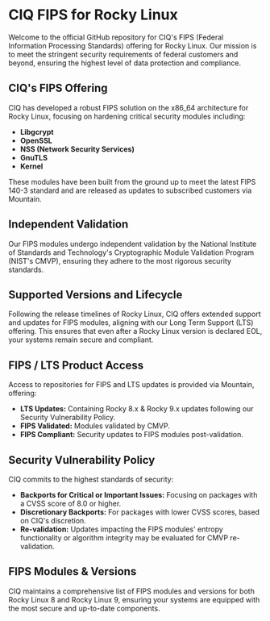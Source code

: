 # CIQ FIPS for Rocky Linux

Welcome to the official GitHub repository for CIQ's FIPS (Federal Information Processing Standards) offering for Rocky Linux. Our mission is to meet the stringent security requirements of federal customers and beyond, ensuring the highest level of data protection and compliance.

## CIQ's FIPS Offering

CIQ has developed a robust FIPS solution on the x86_64 architecture for Rocky Linux, focusing on hardening critical security modules including:

- **Libgcrypt**
- **OpenSSL**
- **NSS (Network Security Services)**
- **GnuTLS**
- **Kernel**

These modules have been built from the ground up to meet the latest FIPS 140-3 standard and are released as updates to subscribed customers via Mountain.

## Independent Validation

Our FIPS modules undergo independent validation by the National Institute of Standards and Technology's Cryptographic Module Validation Program (NIST's CMVP), ensuring they adhere to the most rigorous security standards.

## Supported Versions and Lifecycle

Following the release timelines of Rocky Linux, CIQ offers extended support and updates for FIPS modules, aligning with our Long Term Support (LTS) offering. This ensures that even after a Rocky Linux version is declared EOL, your systems remain secure and compliant.

## FIPS / LTS Product Access

Access to repositories for FIPS and LTS updates is provided via Mountain, offering:

- **LTS Updates:** Containing Rocky 8.x & Rocky 9.x updates following our Security Vulnerability Policy.
- **FIPS Validated:** Modules validated by CMVP.
- **FIPS Compliant:** Security updates to FIPS modules post-validation.

## Security Vulnerability Policy

CIQ commits to the highest standards of security:

- **Backports for Critical or Important Issues:** Focusing on packages with a CVSS score of 8.0 or higher.
- **Discretionary Backports:** For packages with lower CVSS scores, based on CIQ's discretion.
- **Re-validation:** Updates impacting the FIPS modules' entropy functionality or algorithm integrity may be evaluated for CMVP re-validation.

## FIPS Modules & Versions

CIQ maintains a comprehensive list of FIPS modules and versions for both Rocky Linux 8 and Rocky Linux 9, ensuring your systems are equipped with the most secure and up-to-date components.


